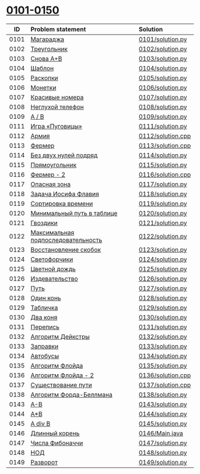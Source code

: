 # [0101-0150](http://acmp.ru/index.asp?main=tasks&str=%20&page=2&id_type=0)

| ID   | Problem statement                                                                                    | Solution                               |
|:----:|:-----------------------------------------------------------------------------------------------------|:---------------------------------------|
| 0101 | [Магараджа                                         ](http://acmp.ru/index.asp?main=task&id_task=101) | [0101/solution.py ](0101/solution.py ) |
| 0102 | [Треугольник                                       ](http://acmp.ru/index.asp?main=task&id_task=102) | [0102/solution.py ](0102/solution.py ) |
| 0103 | [Снова A+B                                         ](http://acmp.ru/index.asp?main=task&id_task=103) | [0103/solution.py ](0103/solution.py ) |
| 0104 | [Шаблон                                            ](http://acmp.ru/index.asp?main=task&id_task=104) | [0104/solution.py ](0104/solution.py ) |
| 0105 | [Раскопки                                          ](http://acmp.ru/index.asp?main=task&id_task=105) | [0105/solution.py ](0105/solution.py ) |
| 0106 | [Монетки                                           ](http://acmp.ru/index.asp?main=task&id_task=106) | [0106/solution.py ](0106/solution.py ) |
| 0107 | [Красивые номера                                   ](http://acmp.ru/index.asp?main=task&id_task=107) | [0107/solution.py ](0107/solution.py ) |
| 0108 | [Неглухой телефон                                  ](http://acmp.ru/index.asp?main=task&id_task=108) | [0108/solution.py ](0108/solution.py ) |
| 0109 | [A / B                                             ](http://acmp.ru/index.asp?main=task&id_task=109) | [0109/solution.py ](0109/solution.py ) |
| 0111 | [Игра «Пуговицы»                                   ](http://acmp.ru/index.asp?main=task&id_task=111) | [0111/solution.py ](0111/solution.py ) |
| 0112 | [Армия                                             ](http://acmp.ru/index.asp?main=task&id_task=112) | [0112/solution.cpp](0112/solution.cpp) |
| 0113 | [Фермер                                            ](http://acmp.ru/index.asp?main=task&id_task=113) | [0113/solution.cpp](0113/solution.cpp) |
| 0114 | [Без двух нулей подряд                             ](http://acmp.ru/index.asp?main=task&id_task=114) | [0114/solution.py ](0114/solution.py ) |
| 0115 | [Прямоугольник                                     ](http://acmp.ru/index.asp?main=task&id_task=115) | [0115/solution.py ](0115/solution.py ) |
| 0116 | [Фермер - 2                                        ](http://acmp.ru/index.asp?main=task&id_task=116) | [0116/solution.cpp](0116/solution.cpp) |
| 0117 | [Опасная зона                                      ](http://acmp.ru/index.asp?main=task&id_task=117) | [0117/solution.py ](0117/solution.py ) |
| 0118 | [Задача Иосифа Флавия                              ](http://acmp.ru/index.asp?main=task&id_task=118) | [0118/solution.py ](0118/solution.py ) |
| 0119 | [Сортировка времени                                ](http://acmp.ru/index.asp?main=task&id_task=119) | [0119/solution.py ](0119/solution.py ) |
| 0120 | [Минимальный путь в таблице                        ](http://acmp.ru/index.asp?main=task&id_task=120) | [0120/solution.py ](0120/solution.py ) |
| 0121 | [Гвоздики                                          ](http://acmp.ru/index.asp?main=task&id_task=121) | [0121/solution.py ](0121/solution.py ) |
| 0122 | [Максимальная подпоследовательность                ](http://acmp.ru/index.asp?main=task&id_task=122) | [0122/solution.py ](0122/solution.py ) |
| 0123 | [Восстановление скобок                             ](http://acmp.ru/index.asp?main=task&id_task=123) | [0123/solution.py ](0123/solution.py ) |
| 0124 | [Светофорчики                                      ](http://acmp.ru/index.asp?main=task&id_task=124) | [0124/solution.py ](0124/solution.py ) |
| 0125 | [Цветной дождь                                     ](http://acmp.ru/index.asp?main=task&id_task=125) | [0125/solution.py ](0125/solution.py ) |
| 0126 | [Издевательство                                    ](http://acmp.ru/index.asp?main=task&id_task=126) | [0126/solution.py ](0126/solution.py ) |
| 0127 | [Путь                                              ](http://acmp.ru/index.asp?main=task&id_task=127) | [0127/solution.py ](0127/solution.py ) |
| 0128 | [Один конь                                         ](http://acmp.ru/index.asp?main=task&id_task=128) | [0128/solution.py ](0128/solution.py ) |
| 0129 | [Табличка                                          ](http://acmp.ru/index.asp?main=task&id_task=129) | [0129/solution.py ](0129/solution.py ) |
| 0130 | [Два коня                                          ](http://acmp.ru/index.asp?main=task&id_task=130) | [0130/solution.py ](0130/solution.py ) |
| 0131 | [Перепись                                          ](http://acmp.ru/index.asp?main=task&id_task=131) | [0131/solution.py ](0131/solution.py ) |
| 0132 | [Алгоритм Дейкстры                                 ](http://acmp.ru/index.asp?main=task&id_task=132) | [0132/solution.py ](0132/solution.py ) |
| 0133 | [Заправки                                          ](http://acmp.ru/index.asp?main=task&id_task=133) | [0133/solution.py ](0133/solution.py ) |
| 0134 | [Автобусы                                          ](http://acmp.ru/index.asp?main=task&id_task=134) | [0134/solution.py ](0134/solution.py ) |
| 0135 | [Алгоритм Флойда                                   ](http://acmp.ru/index.asp?main=task&id_task=135) | [0135/solution.py ](0135/solution.py ) |
| 0136 | [Алгоритм Флойда - 2                               ](http://acmp.ru/index.asp?main=task&id_task=136) | [0136/solution.cpp](0136/solution.cpp) |
| 0137 | [Существование пути                                ](http://acmp.ru/index.asp?main=task&id_task=137) | [0137/solution.cpp](0137/solution.cpp) |
| 0138 | [Алгоритм Форда-Беллмана                           ](http://acmp.ru/index.asp?main=task&id_task=138) | [0138/solution.py ](0138/solution.py ) |
| 0143 | [A-B                                               ](http://acmp.ru/index.asp?main=task&id_task=143) | [0143/solution.py ](0143/solution.py ) |
| 0144 | [A*B                                               ](http://acmp.ru/index.asp?main=task&id_task=144) | [0144/solution.py ](0144/solution.py ) |
| 0145 | [A div B                                           ](http://acmp.ru/index.asp?main=task&id_task=145) | [0145/solution.py ](0145/solution.py ) |
| 0146 | [Длинный корень                                    ](http://acmp.ru/index.asp?main=task&id_task=146) | [0146/Main.java   ](0146/Main.java   ) |
| 0147 | [Числа Фибоначчи                                   ](http://acmp.ru/index.asp?main=task&id_task=147) | [0147/solution.py ](0147/solution.py ) |
| 0148 | [НОД                                               ](http://acmp.ru/index.asp?main=task&id_task=148) | [0148/solution.py ](0148/solution.py ) |
| 0149 | [Разворот                                          ](http://acmp.ru/index.asp?main=task&id_task=149) | [0149/solution.py ](0149/solution.py ) |
